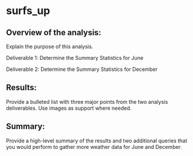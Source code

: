 # surfs_up


## Overview of the analysis:

Explain the purpose of this analysis.

Deliverable 1: Determine the Summary Statistics for June

Deliverable 2: Determine the Summary Statistics for December


## Results:

Provide a bulleted list with three major points from the two analysis deliverables. Use images as support where needed.


## Summary:

Provide a high-level summary of the results and two additional queries that you would perform to gather more weather data for June and December.
